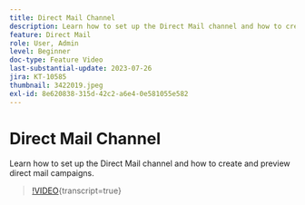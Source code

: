 ```yaml
---
title: Direct Mail Channel
description: Learn how to set up the Direct Mail channel and how to create and preview direct mail campaigns.
feature: Direct Mail
role: User, Admin
level: Beginner
doc-type: Feature Video
last-substantial-update: 2023-07-26
jira: KT-10585
thumbnail: 3422019.jpeg
exl-id: 8e620838-315d-42c2-a6e4-0e581055e582
---
```

# Direct Mail Channel

Learn how to set up the Direct Mail channel and how to create and preview direct mail campaigns.

>[!VIDEO](https://video.tv.adobe.com/v/3422019/?learn=on){transcript=true}

